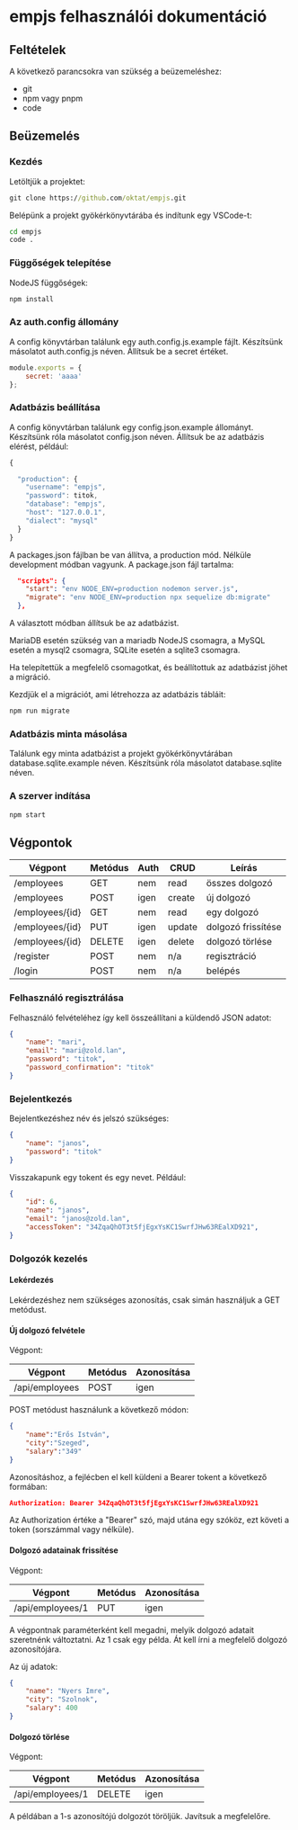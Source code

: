 # empjs felhasználói dokumentáció

## Feltételek

A következő parancsokra van szükség a beüzemeléshez:

* git
* npm vagy pnpm
* code

## Beüzemelés

### Kezdés

Letöltjük a projektet:

```cmd
git clone https://github.com/oktat/empjs.git
```

Belépünk a projekt gyökérkönyvtárába és indítunk egy VSCode-t:

```cmd
cd empjs
code .
```

### Függőségek telepítése

NodeJS függőségek:

```cmd
npm install
```

### Az auth.config állomány

A config könyvtárban találunk egy auth.config.js.example fájlt. Készítsünk másolatot auth.config.js néven. Állítsuk be a secret értéket.

```javascript
module.exports = {
    secret: 'aaaa'
};
```

### Adatbázis beállítása

A config könyvtárban találunk egy config.json.example állományt. Készítsünk róla másolatot config.json néven. Állítsuk be az adatbázis elérést, például:

```javascript
{

  "production": {
    "username": "empjs",
    "password": titok,
    "database": "empjs",
    "host": "127.0.0.1",
    "dialect": "mysql"
  }
}
```

A packages.json fájlban be van állítva, a production mód. Nélküle development módban vagyunk. A package.json fájl tartalma:

```json
  "scripts": {
    "start": "env NODE_ENV=production nodemon server.js",
    "migrate": "env NODE_ENV=production npx sequelize db:migrate"
  },
```

A választott módban állítsuk be az adatbázist.

MariaDB esetén szükség van a mariadb NodeJS csomagra, a MySQL esetén a mysql2 csomagra, SQLite esetén a sqlite3 csomagra.

Ha telepítettük a megfelelő csomagotkat, és beállítottuk az adatbázist jöhet a migráció.

Kezdjük el a migrációt, ami létrehozza az adatbázis tábláit:

```cmd
npm run migrate
```

### Adatbázis minta másolása

Találunk egy minta adatbázist a projekt gyökérkönyvtárában database.sqlite.example néven. Készítsünk róla másolatot database.sqlite néven.

### A szerver indítása

```cmd
npm start
```

## Végpontok

|  Végpont  |  Metódus  |  Auth  |  CRUD  |  Leírás  |
|-|-|-|-|-|
| /employees  | GET | nem  | read | összes dolgozó |
| /employees  | POST | igen  | create | új dolgozó |
| /employees/{id}  | GET | nem  | read | egy dolgozó |
| /employees/{id}  | PUT | igen  | update  | dolgozó frissítése |
| /employees/{id}  | DELETE  | igen  | delete  | dolgozó törlése  |
| /register  | POST | nem | n/a | regisztráció  |
| /login  | POST | nem | n/a | belépés  |

### Felhasználó regisztrálása

Felhasználó felvételéhez így kell összeállítani a küldendő JSON adatot:

```json
{
    "name": "mari",
    "email": "mari@zold.lan",
    "password": "titok",
    "password_confirmation": "titok"
}
```

### Bejelentkezés

Bejelentkezéshez név és jelszó szükséges:

```json
{
    "name": "janos",
    "password": "titok"
}
```

Visszakapunk egy tokent és egy nevet. Például:

```json
{
    "id": 6,
    "name": "janos",
    "email": "janos@zold.lan",    
    "accessToken": "34ZqaQhOT3t5fjEgxYsKC1SwrfJHw63REalXD921",
}
```

### Dolgozók kezelés

#### Lekérdezés

Lekérdezéshez nem szükséges azonosítás, csak simán használjuk a GET metódust.

#### Új dolgozó felvétele

Végpont:

| Végpont | Metódus | Azonosítása |
|-|-|-|
| /api/employees | POST | igen |

POST metódust használunk a következő módon:

```json
{
    "name":"Erős István",
    "city":"Szeged",
    "salary":"349"
}
```

Azonosításhoz, a fejlécben el kell küldeni a Bearer tokent a következő formában:

```json
Authorization: Bearer 34ZqaQhOT3t5fjEgxYsKC1SwrfJHw63REalXD921
```

Az Authorization értéke a "Bearer" szó, majd utána egy szóköz, ezt követi a token (sorszámmal vagy nélküle).

#### Dolgozó adatainak frissítése

Végpont:

| Végpont | Metódus | Azonosítása |
|-|-|-|
| /api/employees/1 | PUT | igen |

A végpontnak paraméterként kell megadni, melyik dolgozó adatait szeretnénk változtatni. Az 1 csak egy példa. Át kell írni a megfelelő dolgozó azonosítójára.

Az új adatok:

```json
{
    "name": "Nyers Imre",
    "city": "Szolnok",
    "salary": 400
}
```

#### Dolgozó törlése

Végpont:

| Végpont | Metódus | Azonosítása |
|-|-|-|
| /api/employees/1 | DELETE | igen |

A példában a 1-s azonosítójú dolgozót töröljük. Javítsuk a megfelelőre.
